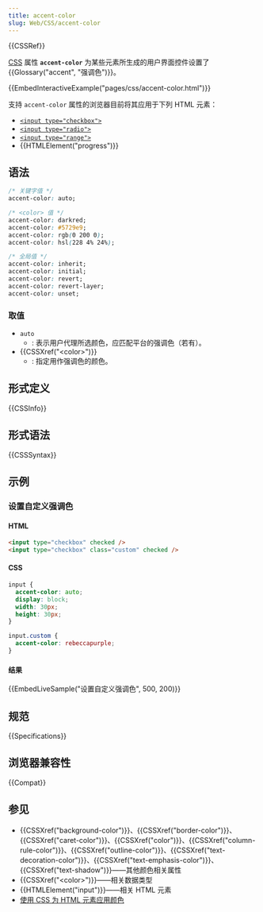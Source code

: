 ```yaml
---
title: accent-color
slug: Web/CSS/accent-color
---
```


{{CSSRef}}

[CSS](/zh-CN/docs/Web/CSS) 属性 **`accent-color`** 为某些元素所生成的用户界面控件设置了{{Glossary("accent", "强调色")}}。

{{EmbedInteractiveExample("pages/css/accent-color.html")}}

支持 `accent-color` 属性的浏览器目前将其应用于下列 HTML 元素：

- [`<input type="checkbox">`](/zh-CN/docs/Web/HTML/Element/input/checkbox)
- [`<input type="radio">`](/zh-CN/docs/Web/HTML/Element/input/radio)
- [`<input type="range">`](/zh-CN/docs/Web/HTML/Element/input/range)
- {{HTMLElement("progress")}}

## 语法

```css
/* 关键字值 */
accent-color: auto;

/* <color> 值 */
accent-color: darkred;
accent-color: #5729e9;
accent-color: rgb(0 200 0);
accent-color: hsl(228 4% 24%);

/* 全局值 */
accent-color: inherit;
accent-color: initial;
accent-color: revert;
accent-color: revert-layer;
accent-color: unset;
```

### 取值

- `auto`
  - : 表示用户代理所选颜色，应匹配平台的强调色（若有）。
- {{CSSXref("&lt;color&gt;")}}
  - : 指定用作强调色的颜色。

## 形式定义

{{CSSInfo}}

## 形式语法

{{CSSSyntax}}

## 示例

### 设置自定义强调色

#### HTML

```html
<input type="checkbox" checked />
<input type="checkbox" class="custom" checked />
```

#### CSS

```css
input {
  accent-color: auto;
  display: block;
  width: 30px;
  height: 30px;
}

input.custom {
  accent-color: rebeccapurple;
}
```

#### 结果

{{EmbedLiveSample("设置自定义强调色", 500, 200)}}

## 规范

{{Specifications}}

## 浏览器兼容性

{{Compat}}

## 参见

- {{CSSXref("background-color")}}、{{CSSXref("border-color")}}、{{CSSXref("caret-color")}}、{{CSSXref("color")}}、{{CSSXref("column-rule-color")}}、{{CSSXref("outline-color")}}、{{CSSXref("text-decoration-color")}}、{{CSSXref("text-emphasis-color")}}、{{CSSXref("text-shadow")}}——其他颜色相关属性
- {{CSSXref("&lt;color&gt;")}}——相关数据类型
- {{HTMLElement("input")}}——相关 HTML 元素
- [使用 CSS 为 HTML 元素应用颜色](/zh-CN/docs/Web/CSS/CSS_colors/Applying_color)
